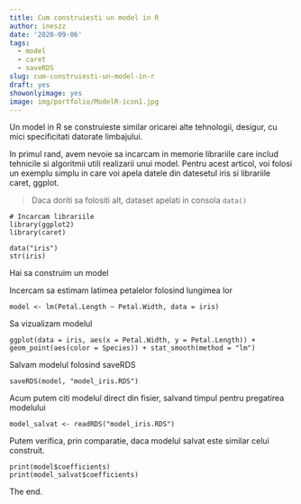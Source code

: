 ```yaml
---
title: Cum construiesti un model in R
author: ineszz
date: '2020-09-06'
tags:
  - model
  - caret
  - saveRDS
slug: cum-construiesti-un-model-in-r
draft: yes
showonlyimage: yes
image: img/portfolio/ModelR-icon1.jpg
---
```


Un model in R se construieste similar oricarei alte tehnologii, desigur, cu mici specificitati datorate limbajului.

In primul rand, avem nevoie sa incarcam in memorie librariile care includ tehnicile si algoritmii utili realizarii unui model. 
Pentru acest articol, voi folosi un exemplu simplu in care voi apela datele din datesetul iris si librariile caret, ggplot.
> Daca doriti sa folositi alt, dataset apelati in consola 
> `data()`


```{r}
# Incarcam librariile
library(ggplot2)
library(caret)
```

```{r}
data("iris")
str(iris)
```

Hai sa construim un model

Incercam sa estimam latimea petalelor folosind lungimea lor 
```{r}
model <- lm(Petal.Length ~ Petal.Width, data = iris)
```
Sa vizualizam modelul
```{r}
ggplot(data = iris, aes(x = Petal.Width, y = Petal.Length)) + geom_point(aes(color = Species)) + stat_smooth(method = "lm")
```

Salvam modelul folosind saveRDS
```{r} 
saveRDS(model, "model_iris.RDS")
```

Acum putem citi modelul direct din fisier, salvand timpul pentru pregatirea modelului
```{r}
model_salvat <- readRDS("model_iris.RDS")
```

Putem verifica, prin comparatie, daca modelul salvat este similar celui construit.
```{r}
print(model$coefficients)
print(model_salvat$coefficients)
```
The end.

